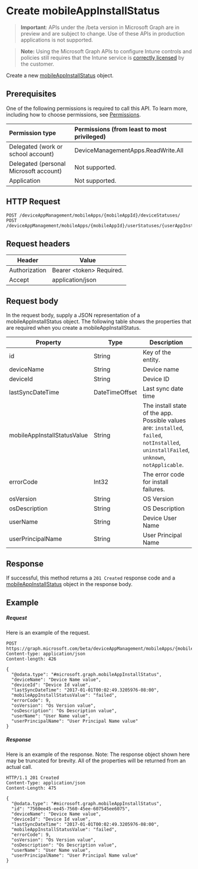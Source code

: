 ﻿# Create mobileAppInstallStatus

> **Important**: APIs under the /beta version in Microsoft Graph are in preview and are subject to change. Use of these APIs in production applications is not supported.

> **Note:** Using the Microsoft Graph APIs to configure Intune controls and policies still requires that the Intune service is [correctly licensed](https://go.microsoft.com/fwlink/?linkid=839381) by the customer.

Create a new [mobileAppInstallStatus](../resources/intune_apps_mobileappinstallstatus.md) object.
## Prerequisites
One of the following permissions is required to call this API. To learn more, including how to choose permissions, see [Permissions](../../../concepts/permissions_reference.md).

|Permission type      | Permissions (from least to most privileged)              | 
|:--------------------|:---------------------------------------------------------| 
|Delegated (work or school account) | DeviceManagementApps.ReadWrite.All    | 
|Delegated (personal Microsoft account) | Not supported.    | 
|Application | Not supported. | 

## HTTP Request
<!-- {
  "blockType": "ignored"
}
-->
```http
POST /deviceAppManagement/mobileApps/{mobileAppId}/deviceStatuses/
POST /deviceAppManagement/mobileApps/{mobileAppId}/userStatuses/{userAppInstallStatusId}/deviceStatuses/
```

## Request headers
|Header|Value|
|---|---|
|Authorization|Bearer &lt;token&gt; Required.|
|Accept|application/json|

## Request body
In the request body, supply a JSON representation of a mobileAppInstallStatus object.
The following table shows the properties that are required when you create a mobileAppInstallStatus.

|Property|Type|Description|
|---|---|---|
|id|String|Key of the entity.|
|deviceName|String|Device name|
|deviceId|String|Device ID|
|lastSyncDateTime|DateTimeOffset|Last sync date time|
|mobileAppInstallStatusValue|String|The install state of the app. Possible values are: `installed`, `failed`, `notInstalled`, `uninstallFailed`, `unknown`, `notApplicable`.|
|errorCode|Int32|The error code for install failures.|
|osVersion|String|OS Version|
|osDescription|String|OS Description|
|userName|String|Device User Name|
|userPrincipalName|String|User Principal Name|

## Response

If successful, this method returns a `201 Created` response code and a [mobileAppInstallStatus](../resources/intune_apps_mobileappinstallstatus.md) object in the response body.

## Example

##### Request

Here is an example of the request.
```http
POST https://graph.microsoft.com/beta/deviceAppManagement/mobileApps/{mobileAppId}/deviceStatuses/
Content-type: application/json
Content-length: 426

{
  "@odata.type": "#microsoft.graph.mobileAppInstallStatus",
  "deviceName": "Device Name value",
  "deviceId": "Device Id value",
  "lastSyncDateTime": "2017-01-01T00:02:49.3205976-08:00",
  "mobileAppInstallStatusValue": "failed",
  "errorCode": 9,
  "osVersion": "Os Version value",
  "osDescription": "Os Description value",
  "userName": "User Name value",
  "userPrincipalName": "User Principal Name value"
}
```

##### Response

Here is an example of the response. Note: The response object shown here may be truncated for brevity. All of the properties will be returned from an actual call.
```http
HTTP/1.1 201 Created
Content-Type: application/json
Content-Length: 475

{
  "@odata.type": "#microsoft.graph.mobileAppInstallStatus",
  "id": "7560ee45-ee45-7560-45ee-607545ee6075",
  "deviceName": "Device Name value",
  "deviceId": "Device Id value",
  "lastSyncDateTime": "2017-01-01T00:02:49.3205976-08:00",
  "mobileAppInstallStatusValue": "failed",
  "errorCode": 9,
  "osVersion": "Os Version value",
  "osDescription": "Os Description value",
  "userName": "User Name value",
  "userPrincipalName": "User Principal Name value"
}
```



